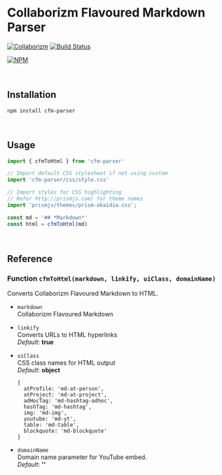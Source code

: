 # Collaborizm Flavoured Markdown Parser

[![Collaborizm](https://img.shields.io/badge/Collaborizm-Join%20now-blue.svg)](https://www.collaborizm.com/)
[![Build Status](https://travis-ci.org/aharshac/cfm-parser.svg?branch=master)](https://travis-ci.org/aharshac/cfm-parser)    

[![NPM](https://nodei.co/npm/cfm-parser.png?mini=true)](https://nodei.co/npm/cfm-parser)


&nbsp;

## Installation
```
npm install cfm-parser
```

&nbsp;

## Usage

```js
import { cfmToHtml } from 'cfm-parser'

// Import default CSS stylesheet if not using custom
import 'cfm-parser/css/style.css'

// Import styles for CSS highlighting
// Refer http://prismjs.com/ for theme names
import 'prismjs/themes/prism-okaidia.css';

const md = '## *Markdown*'
const html = cfmToHtml(md)
```

&nbsp;

## Reference
### Function `cfmToHtml(markdown, linkify, uiClass, domainName)`
Converts Collaborizm Flavoured Markdown to HTML.    

* `markdown`    
  Collaborizm Flavoured Markdown

* `linkify`    
  Converts URLs to HTML hyperlinks    
  *Default*: **true**    


* `uiClass`    
  CSS class names for HTML output    
  *Default*: **object**    
  ```
  {
    atProfile: 'md-at-person',
    atProject: 'md-at-project',
    adHocTag: 'md-hashtag-adhoc',
    hashTag: 'md-hashtag',
    img: 'md-img',
    youtube: 'md-yt',
    table: 'md-table',
    blockquote: 'md-blockquote'
  }
  ```

* `domainName`    
  Domain name parameter for YouTube embed.    
  *Default*: **''**    
